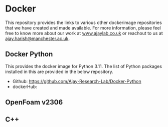 # Docker
This repository provides the links to various other dockerimage repositories that we have created and made available. For more information, please feel free to know more about our work at www.ajaylab.co.uk or reachout to us at ajay.harish@manchester.ac.uk.

## Docker Python
This provides the docker image for Python 3.11. The list of Python packages installed in this are provided in the below repository.
  - Github: https://github.com/Ajay-Research-Lab/Docker-Python
  - dockerHub:

## OpenFoam v2306

## C++